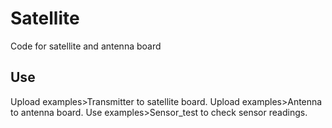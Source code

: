 # Satellite
Code for satellite and antenna board
## Use
Upload examples>Transmitter to satellite board.
Upload examples>Antenna to antenna board.
Use examples>Sensor_test to check sensor readings.

